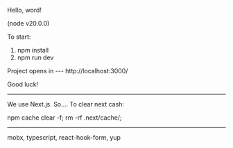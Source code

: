Hello, word!

(node  v20.0.0)

To start:
1) npm install
2) npm run dev

Project opens in --- http://localhost:3000/

Good luck!

-------------------------
We use Next.js. So....
To clear next cash:

npm cache clear -f; rm -rf .next/cache/;

-------------------------
mobx, typescript, react-hook-form, yup
